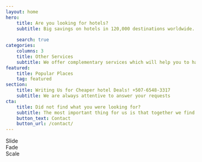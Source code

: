 ```yaml
---
layout: home
hero:
    title: Are you looking for hotels?  
    subtitle: Big savings on hotels in 120,000 destinations worldwide. Browse hotel reviews and find the guaranteed best price on hotels for all budgets. 
  
    search: true
categories:
    columns: 3
    title: Other Services 
    subtitle: We offer complementary services which will help you to have a more pleasant, calm and safe trip.
featured:
    title: Popular Places
    tag: featured
section:
    title: Writing Us for Cheaper hotel Deals! +507-6548-3317
    subtitle: We are always attentive to answer your requests
cta:
    title: Did not find what you were looking for?
    subtitle: The most important thing for us is that together we find a solution, give us more information than you are looking for.
    button_text: Contact  
    button_url: /contact/  
---
```

<div class="uk-h3">Slide</div>
<div class="uk-child-width-1-3@m" uk-grid uk-lightbox="animation: slide">
    <div>
        <a class="uk-inline" href="images/photo.jpg" data-caption="Caption 1">
            <img src="images/photo.jpg" alt="">
        </a>
    </div>
    <div>
        <a class="uk-inline" href="images/dark.jpg" data-caption="Caption 2">
            <img src="images/dark.jpg" alt="">
        </a>
    </div>
    <div>
        <a class="uk-inline" href="images/light.jpg" data-caption="Caption 3">
            <img src="images/light.jpg" alt="">
        </a>
    </div>
</div>

<div class="uk-h3">Fade</div>
<div class="uk-child-width-1-3@m" uk-grid uk-lightbox="animation: fade">
    <div>
        <a class="uk-inline" href="images/photo.jpg" data-caption="Caption 1">
            <img src="images/photo.jpg" alt="">
        </a>
    </div>
    <div>
        <a class="uk-inline" href="images/dark.jpg" data-caption="Caption 2">
            <img src="images/dark.jpg" alt="">
        </a>
    </div>
    <div>
        <a class="uk-inline" href="images/light.jpg" data-caption="Caption 3">
            <img src="images/light.jpg" alt="">
        </a>
    </div>
</div>

<div class="uk-h3">Scale</div>
<div class="uk-child-width-1-3@m" uk-grid uk-lightbox="animation: scale">
    <div>
        <a class="uk-inline" href="images/photo.jpg" data-caption="Caption 1">
            <img src="images/photo.jpg" alt="">
        </a>
    </div>
    <div>
        <a class="uk-inline" href="images/dark.jpg" data-caption="Caption 2">
            <img src="images/dark.jpg" alt="">
        </a>
    </div>
    <div>
        <a class="uk-inline" href="images/light.jpg" data-caption="Caption 3">
            <img src="images/light.jpg" alt="">
        </a>
    </div>
</div>

